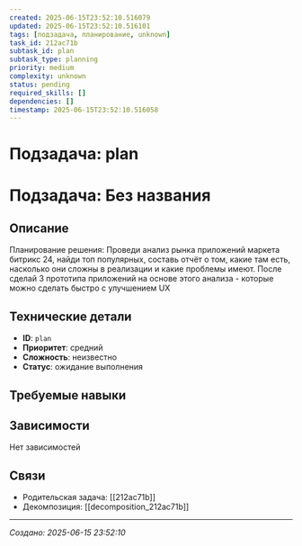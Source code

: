 ```yaml
---
created: 2025-06-15T23:52:10.516079
updated: 2025-06-15T23:52:10.516101
tags: [подзадача, планирование, unknown]
task_id: 212ac71b
subtask_id: plan
subtask_type: planning
priority: medium
complexity: unknown
status: pending
required_skills: []
dependencies: []
timestamp: 2025-06-15T23:52:10.516058
---
```


# Подзадача: plan

# Подзадача: Без названия

## Описание
Планирование решения: Проведи анализ рынка приложений маркета битрикс 24, найди топ популярных, составь отчёт о том, какие там есть, насколько они сложны в реализации и какие проблемы имеют. После сделай 3 прототипа приложений на основе этого анализа - которые можно сделать быстро с улучшением UX

## Технические детали
- **ID**: `plan`
- **Приоритет**: средний
- **Сложность**: неизвестно
- **Статус**: ожидание выполнения

## Требуемые навыки


## Зависимости
Нет зависимостей

## Связи
- Родительская задача: [[212ac71b]]
- Декомпозиция: [[decomposition_212ac71b]]

---
*Создано: 2025-06-15 23:52:10*
